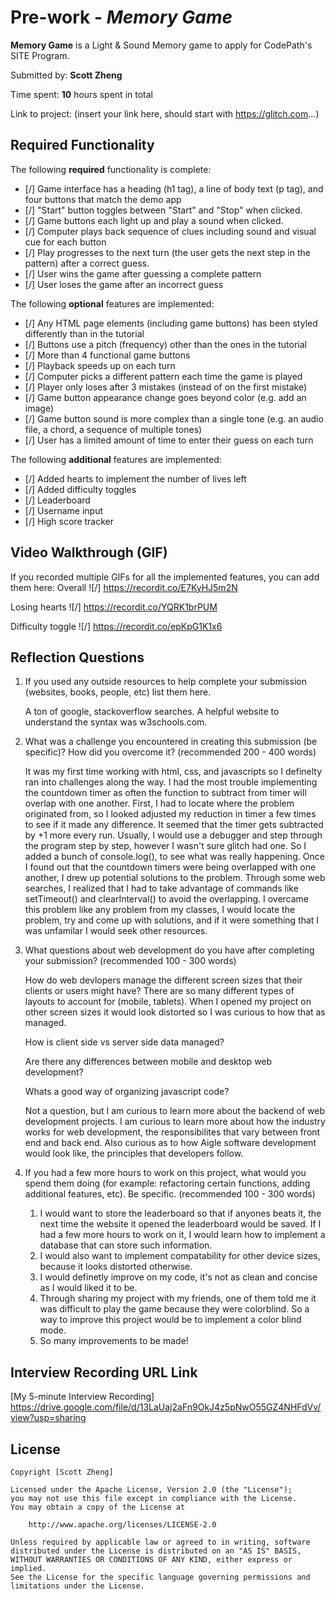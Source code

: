 # Pre-work - _Memory Game_

**Memory Game** is a Light & Sound Memory game to apply for CodePath's SITE Program.

Submitted by: **Scott Zheng**

Time spent: **10** hours spent in total

Link to project: (insert your link here, should start with https://glitch.com...)

## Required Functionality

The following **required** functionality is complete:

- [/] Game interface has a heading (h1 tag), a line of body text (p tag), and four buttons that match the demo app
- [/] "Start" button toggles between "Start" and "Stop" when clicked.
- [/] Game buttons each light up and play a sound when clicked.
- [/] Computer plays back sequence of clues including sound and visual cue for each button
- [/] Play progresses to the next turn (the user gets the next step in the pattern) after a correct guess.
- [/] User wins the game after guessing a complete pattern
- [/] User loses the game after an incorrect guess

The following **optional** features are implemented:

- [/] Any HTML page elements (including game buttons) has been styled differently than in the tutorial
- [/] Buttons use a pitch (frequency) other than the ones in the tutorial
- [/] More than 4 functional game buttons
- [/] Playback speeds up on each turn
- [/] Computer picks a different pattern each time the game is played
- [/] Player only loses after 3 mistakes (instead of on the first mistake)
- [/] Game button appearance change goes beyond color (e.g. add an image)
- [/] Game button sound is more complex than a single tone (e.g. an audio file, a chord, a sequence of multiple tones)
- [/] User has a limited amount of time to enter their guess on each turn

The following **additional** features are implemented:

- [/] Added hearts to implement the number of lives left
- [/] Added difficulty toggles
- [/] Leaderboard
- [/] Username input
- [/] High score tracker

## Video Walkthrough (GIF)

If you recorded multiple GIFs for all the implemented features, you can add them here:
Overall
![/] https://recordit.co/E7KyHJ5m2N   

Losing hearts
![/] https://recordit.co/YQRK1brPUM

Difficulty toggle
![/] https://recordit.co/epKpG1K1x6

## Reflection Questions

1. If you used any outside resources to help complete your submission (websites, books, people, etc) list them here.

   A ton of google, stackoverflow searches. A helpful website to understand the syntax was w3schools.com.

2. What was a challenge you encountered in creating this submission (be specific)? How did you overcome it? (recommended 200 - 400 words)

   It was my first time working with html, css, and javascripts so I definelty ran into challenges along the way. I had the most trouble implementing the countdown timer as often the function to subtract from timer will overlap with one another.
   First, I had to locate where the problem originated from, so I looked adjusted my reduction in timer a few times to see if it made any difference. It seemed that the timer gets subtracted by +1 more every run. Usually, I would use a debugger
   and step through the program step by step, however I wasn't sure glitch had one. So I added a bunch of console.log(), to see what was really happening. Once I found out that the countdown timers were being overlapped with one another, I drew
   up potential solutions to the problem. Through some web searches, I realized that I had to take advantage of commands like setTimeout() and clearInterval() to avoid the overlapping.
   I overcame this problem like any problem from my classes, I would locate the problem, try and come up with solutions, and if it were something that I was unfamilar I would seek other resources.

3. What questions about web development do you have after completing your submission? (recommended 100 - 300 words)

   How do web devlopers manage the different screen sizes that their clients or users might have? There are so many different types of layouts to account for (mobile, tablets). When I opened my project on other screen sizes it would look distorted
   so I was curious to how that as managed.

   How is client side vs server side data managed?

   Are there any differences between mobile and desktop web development?

   Whats a good way of organizing javascript code?

   Not a question, but I am curious to learn more about the backend of web development projects. I am curious to learn more about how the industry works for web development, the responsibilites that vary between
   front end and back end. Also curious as to how Aigle software development would look like, the principles that developers follow.

4. If you had a few more hours to work on this project, what would you spend them doing (for example: refactoring certain functions, adding additional features, etc). Be specific. (recommended 100 - 300 words)

   1. I would want to store the leaderboard so that if anyones beats it, the next time the website it opened the leaderboard would be saved. If I had a few more hours to work on it, I would learn how to implement a database that can store such information.
   2. I would also want to implement compatability for other device sizes, because it looks distorted otherwise.
   3. I would definetly improve on my code, it's not as clean and concise as I would liked it to be.
   4. Through sharing my project with my friends, one of them told me it was difficult to play the game because they were colorblind. So a way to improve this project would be to implement a color blind mode.
   5. So many improvements to be made!

## Interview Recording URL Link

[My 5-minute Interview Recording] https://drive.google.com/file/d/13LaUaj2aFn9OkJ4z5pNwO55GZ4NHFdVv/view?usp=sharing

## License

    Copyright [Scott Zheng]

    Licensed under the Apache License, Version 2.0 (the "License");
    you may not use this file except in compliance with the License.
    You may obtain a copy of the License at

        http://www.apache.org/licenses/LICENSE-2.0

    Unless required by applicable law or agreed to in writing, software
    distributed under the License is distributed on an "AS IS" BASIS,
    WITHOUT WARRANTIES OR CONDITIONS OF ANY KIND, either express or implied.
    See the License for the specific language governing permissions and
    limitations under the License.
